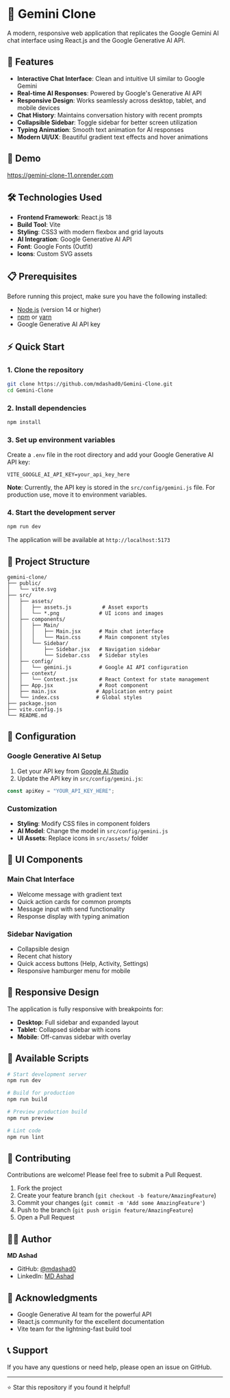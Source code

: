 # 🤖 Gemini Clone

A modern, responsive web application that replicates the Google Gemini AI chat interface using React.js and the Google Generative AI API.

## 🌟 Features

- **Interactive Chat Interface**: Clean and intuitive UI similar to Google Gemini
- **Real-time AI Responses**: Powered by Google's Generative AI API
- **Responsive Design**: Works seamlessly across desktop, tablet, and mobile devices
- **Chat History**: Maintains conversation history with recent prompts
- **Collapsible Sidebar**: Toggle sidebar for better screen utilization
- **Typing Animation**: Smooth text animation for AI responses
- **Modern UI/UX**: Beautiful gradient text effects and hover animations

## 🚀 Demo

https://gemini-clone-11.onrender.com

## 🛠️ Technologies Used

- **Frontend Framework**: React.js 18
- **Build Tool**: Vite
- **Styling**: CSS3 with modern flexbox and grid layouts
- **AI Integration**: Google Generative AI API
- **Font**: Google Fonts (Outfit)
- **Icons**: Custom SVG assets

## 📋 Prerequisites

Before running this project, make sure you have the following installed:

- [Node.js](https://nodejs.org/) (version 14 or higher)
- [npm](https://www.npmjs.com/) or [yarn](https://yarnpkg.com/)
- Google Generative AI API key

## ⚡ Quick Start

### 1. Clone the repository

```bash
git clone https://github.com/mdashad0/Gemini-Clone.git
cd Gemini-Clone
```

### 2. Install dependencies

```bash
npm install
```

### 3. Set up environment variables

Create a `.env` file in the root directory and add your Google Generative AI API key:

```env
VITE_GOOGLE_AI_API_KEY=your_api_key_here
```

**Note**: Currently, the API key is stored in the `src/config/gemini.js` file. For production use, move it to environment variables.

### 4. Start the development server

```bash
npm run dev
```

The application will be available at `http://localhost:5173`

## 📁 Project Structure

```
gemini-clone/
├── public/
│   └── vite.svg
├── src/
│   ├── assets/
│   │   ├── assets.js          # Asset exports
│   │   └── *.png             # UI icons and images
│   ├── components/
│   │   ├── Main/
│   │   │   ├── Main.jsx      # Main chat interface
│   │   │   └── Main.css      # Main component styles
│   │   └── Sidebar/
│   │       ├── Sidebar.jsx   # Navigation sidebar
│   │       └── Sidebar.css   # Sidebar styles
│   ├── config/
│   │   └── gemini.js         # Google AI API configuration
│   ├── context/
│   │   └── Context.jsx       # React Context for state management
│   ├── App.jsx               # Root component
│   ├── main.jsx             # Application entry point
│   └── index.css            # Global styles
├── package.json
├── vite.config.js
└── README.md
```

## 🔧 Configuration

### Google Generative AI Setup

1. Get your API key from [Google AI Studio](https://aistudio.google.com/app/apikey)
2. Update the API key in `src/config/gemini.js`:

```javascript
const apiKey = "YOUR_API_KEY_HERE";
```

### Customization

- **Styling**: Modify CSS files in component folders
- **AI Model**: Change the model in `src/config/gemini.js`
- **UI Assets**: Replace icons in `src/assets/` folder

## 🎨 UI Components

### Main Chat Interface
- Welcome message with gradient text
- Quick action cards for common prompts
- Message input with send functionality
- Response display with typing animation

### Sidebar Navigation
- Collapsible design
- Recent chat history
- Quick access buttons (Help, Activity, Settings)
- Responsive hamburger menu for mobile

## 📱 Responsive Design

The application is fully responsive with breakpoints for:
- **Desktop**: Full sidebar and expanded layout
- **Tablet**: Collapsed sidebar with icons
- **Mobile**: Off-canvas sidebar with overlay

## 🧪 Available Scripts

```bash
# Start development server
npm run dev

# Build for production
npm run build

# Preview production build
npm run preview

# Lint code
npm run lint
```

## 🤝 Contributing

Contributions are welcome! Please feel free to submit a Pull Request.

1. Fork the project
2. Create your feature branch (`git checkout -b feature/AmazingFeature`)
3. Commit your changes (`git commit -m 'Add some AmazingFeature'`)
4. Push to the branch (`git push origin feature/AmazingFeature`)
5. Open a Pull Request


## 👨‍💻 Author

**MD Ashad**
- GitHub: [@mdashad0](https://github.com/mdashad0)
- LinkedIn: [MD Ashad](https://linkedin.com/in/mdashad0)

## 🙏 Acknowledgments

- Google Generative AI team for the powerful API
- React.js community for the excellent documentation
- Vite team for the lightning-fast build tool

## 📞 Support

If you have any questions or need help, please open an issue on GitHub.

---

⭐ Star this repository if you found it helpful!
